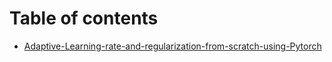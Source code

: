 # Table of contents

* [Adaptive-Learning-rate-and-regularization-from-scratch-using-Pytorch](README.md)
